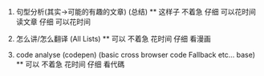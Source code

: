 <!-- flow 流水帐 -->

1. 句型分析(其实->可能的有趣的文章) (总结)
** 这样子 不着急 仔细 可以花时间 读文章 仔细 可以花时间


2. 怎么讲/怎么翻译 (All Lists)
** 可以 不着急 花时间 仔细 看漫画

3. code analyse (codepen) (basic cross browser code Fallback etc... base)
** 可以 不着急 花时间 仔细 看代碼

<!-- ### 好玩，好看，好听，好文章 -->